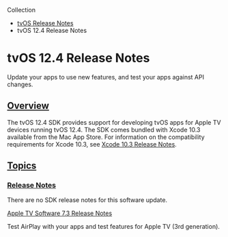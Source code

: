 Collection

- [tvOS Release Notes](https://developer.apple.com/documentation/tvos-release-notes)
- tvOS 12.4 Release Notes

# tvOS 12.4 Release Notes

Update your apps to use new features, and test your apps against API changes.

## [Overview](https://developer.apple.com/documentation/tvos-release-notes/tvos-12_4-release-notes#overview)

The tvOS 12.4 SDK provides support for developing tvOS apps for Apple TV devices running tvOS 12.4. The SDK comes bundled with Xcode 10.3 available from the Mac App Store. For information on the compatibility requirements for Xcode 10.3, see [Xcode 10.3 Release Notes](https://developer.apple.com/documentation/Xcode-Release-Notes/xcode-10_3-release-notes).

## [Topics](https://developer.apple.com/documentation/tvos-release-notes/tvos-12_4-release-notes#topics)

### [Release Notes](https://developer.apple.com/documentation/tvos-release-notes/tvos-12_4-release-notes#Release-Notes)

There are no SDK release notes for this software update.

[Apple TV Software 7.3 Release Notes](https://developer.apple.com/documentation/tvos-release-notes/apple-tv-software-7_3-release-notes)

Test AirPlay with your apps and test features for Apple TV (3rd generation).
